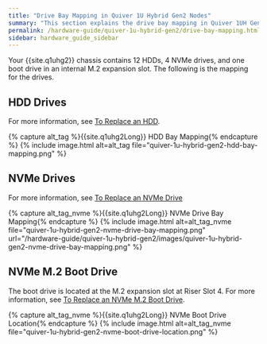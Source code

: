 ```yaml
---
title: "Drive Bay Mapping in Quiver 1U Hybrid Gen2 Nodes"
summary: "This section explains the drive bay mapping in Quiver 1UH Gen2 nodes."
permalink: /hardware-guide/quiver-1u-hybrid-gen2/drive-bay-mapping.html
sidebar: hardware_guide_sidebar
---
```


Your {{site.q1uhg2}} chassis contains 12 HDDs, 4 NVMe drives, and one boot drive in an internal M.2 expansion slot. The following is the mapping for the drives.

## HDD Drives
For more information, see [To Replace an HDD](replacing-hardware-components.html#to-replace-an-hdd).

{% capture alt_tag %}{{site.q1uhg2Long}} HDD Bay Mapping{% endcapture %}
{% include image.html alt=alt_tag file="quiver-1u-hybrid-gen2-hdd-bay-mapping.png" %}


## NVMe Drives
For more information, see [To Replace an NVMe Drive](replacing-hardware-components.html#replace-nvme-m2-boot-drive) 

{% capture alt_tag_nvme %}{{site.q1uhg2Long}} NVMe Drive Bay Mapping{% endcapture %}
{% include image.html alt=alt_tag_nvme file="quiver-1u-hybrid-gen2-nvme-drive-bay-mapping.png" url="/hardware-guide/quiver-1u-hybrid-gen2/images/quiver-1u-hybrid-gen2-nvme-drive-bay-mapping.png" %}


## NVMe M.2 Boot Drive
The boot drive is located at the M.2 expansion slot at Riser Slot 4. For more information, see [To Replace an NVMe M.2 Boot Drive](replacing-hardware-components.html#replace-nvme-m2-boot-drive).

{% capture alt_tag_nvme %}{{site.q1uhg2Long}} NVMe Boot Drive Location{% endcapture %}
{% include image.html alt=alt_tag_nvme file="quiver-1u-hybrid-gen2-nvme-boot-drive-location.png" %}
